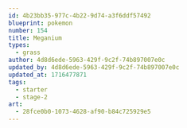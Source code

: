 ```yaml
---
id: 4b23bb35-977c-4b22-9d74-a3f6ddf57492
blueprint: pokemon
number: 154
title: Meganium
types:
  - grass
author: 4d8d6ede-5963-429f-9c2f-74b897007e0c
updated_by: 4d8d6ede-5963-429f-9c2f-74b897007e0c
updated_at: 1716477871
tags:
  - starter
  - stage-2
art:
  - 28fce0b0-1073-4628-af90-b84c725929e5
---
```

